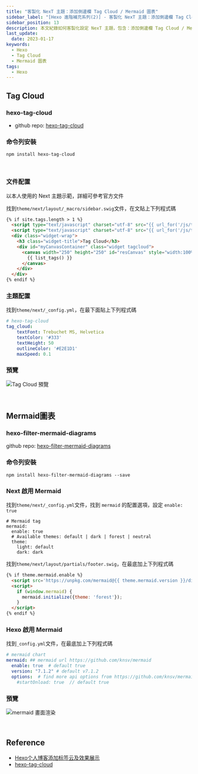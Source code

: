 ```yaml
---
title: "客製化 NexT 主題：添加側邊欄 Tag Cloud / Mermaid 圖表"
sidebar_label: "[Hexo 進階補充系列(2)] - 客製化 NexT 主題：添加側邊欄 Tag Cloud / Mermaid 圖表"
sidebar_position: 13
description: 本文紀錄如何客製化設定 NexT 主題，包含：添加側邊欄 Tag Cloud / Mermaid 圖表
last_update:
  date: 2023-01-17
keywords:
  - Hexo
  - Tag Cloud
  - Mermaid 圖表
tags:
  - Hexo
---
```


## **Tag Cloud**


### **hexo-tag-cloud**

- github repo: [hexo-tag-cloud](https://github.com/MikeCoder/hexo-tag-cloud)

<!-- more -->

### **命令列安裝**

```shell
npm install hexo-tag-cloud
```


<br/>


### **文件配置**

以本人使用的 Next 主題示範，詳細可參考官方文件

找到`theme/next/layout/_macro/sidebar.swig`文件，在文貼上下列程式碼

```html
{% if site.tags.length > 1 %}
  <script type="text/javascript" charset="utf-8" src="{{ url_for('/js/tagcloud.js') }}"></script>
  <script type="text/javascript" charset="utf-8" src="{{ url_for('/js/tagcanvas.js') }}"></script>
  <div class="widget-wrap">
    <h3 class="widget-title">Tag Cloud</h3>
    <div id="myCanvasContainer" class="widget tagcloud">
      <canvas width="250" height="250" id="resCanvas" style="width:100%">
        {{ list_tags() }}
      </canvas>
    </div>
  </div>
{% endif %}
```


### **主題配置**

找到`theme/next/_config.yml`，在最下面貼上下列程式碼

```yaml
# hexo-tag-cloud
tag_cloud:
    textFont: Trebuchet MS, Helvetica
    textColor: '#333'
    textHeight: 50
    outlineColor: '#E2E1D1'
    maxSpeed: 0.1
```



### **預覽**
![Tag Cloud 預覽](https://res.cloudinary.com/djtoo8orh/image/upload/v1673940709/Hexo%20Blog/2023-01-17-hexo-advanced-supplementary-2/tag_cloud_zluzpc.png)


<br/>


## **Mermaid圖表**


### **hexo-filter-mermaid-diagrams**

github repo: [hexo-filter-mermaid-diagrams](https://github.com/webappdevelp/hexo-filter-mermaid-diagrams/blob/master/README.md)

### **命令列安裝**

```shell
npm install hexo-filter-mermaid-diagrams --save
```



### **Next 啟用 Mermaid**

找到`theme/next/_config.yml`文件，找到 `mermaid` 的配置選項，設定 `enable: true`

```
# Mermaid tag
mermaid:
  enable: true
  # Available themes: default | dark | forest | neutral
  theme:
    light: default
    dark: dark
```

找到`theme/next/layout/partials/footer.swig`，在最底加上下列程式碼

```html
{% if theme.mermaid.enable %}
  <script src='https://unpkg.com/mermaid@{{ theme.mermaid.version }}/dist/mermaid.min.js'></script>
  <script>
    if (window.mermaid) {
      mermaid.initialize({theme: 'forest'});
    }
  </script>
{% endif %}
```



### **Hexo 啟用 Mermaid**

找到`_config.yml`文件，在最底加上下列程式碼

```yaml
# mermaid chart
mermaid: ## mermaid url https://github.com/knsv/mermaid
  enable: true  # default true
  version: "7.1.2" # default v7.1.2
  options:  # find more api options from https://github.com/knsv/mermaid/blob/master/src/mermaidAPI.js
    #startOnload: true  // default true
```



### **預覽**
![mermaid 畫面渲染](https://res.cloudinary.com/djtoo8orh/image/upload/v1673940708/Hexo%20Blog/2023-01-17-hexo-advanced-supplementary-2/mermaid_zl8ruh.png)


<br/>


## **Reference**

- [Hexo个人博客添加标签云及效果展示](https://enfangzhong.github.io/2019/12/08/Hexo%E4%B8%AA%E4%BA%BA%E5%8D%9A%E5%AE%A2%E6%B7%BB%E5%8A%A0%E6%A0%87%E7%AD%BE%E4%BA%91%E5%8F%8A%E6%95%88%E6%9E%9C%E5%B1%95%E7%A4%BA/)
- [hexo-tag-cloud](https://github.com/D0n9X1n/hexo-tag-cloud)
